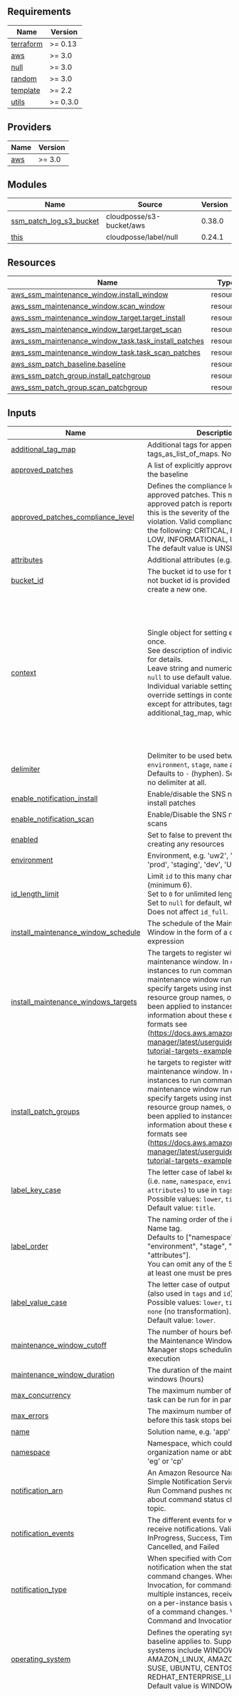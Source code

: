 <!-- markdownlint-disable -->
## Requirements

| Name | Version |
|------|---------|
| <a name="requirement_terraform"></a> [terraform](#requirement\_terraform) | >= 0.13 |
| <a name="requirement_aws"></a> [aws](#requirement\_aws) | >= 3.0 |
| <a name="requirement_null"></a> [null](#requirement\_null) | >= 3.0 |
| <a name="requirement_random"></a> [random](#requirement\_random) | >= 3.0 |
| <a name="requirement_template"></a> [template](#requirement\_template) | >= 2.2 |
| <a name="requirement_utils"></a> [utils](#requirement\_utils) | >= 0.3.0 |

## Providers

| Name | Version |
|------|---------|
| <a name="provider_aws"></a> [aws](#provider\_aws) | >= 3.0 |

## Modules

| Name | Source | Version |
|------|--------|---------|
| <a name="module_ssm_patch_log_s3_bucket"></a> [ssm\_patch\_log\_s3\_bucket](#module\_ssm\_patch\_log\_s3\_bucket) | cloudposse/s3-bucket/aws | 0.38.0 |
| <a name="module_this"></a> [this](#module\_this) | cloudposse/label/null | 0.24.1 |

## Resources

| Name | Type |
|------|------|
| [aws_ssm_maintenance_window.install_window](https://registry.terraform.io/providers/hashicorp/aws/latest/docs/resources/ssm_maintenance_window) | resource |
| [aws_ssm_maintenance_window.scan_window](https://registry.terraform.io/providers/hashicorp/aws/latest/docs/resources/ssm_maintenance_window) | resource |
| [aws_ssm_maintenance_window_target.target_install](https://registry.terraform.io/providers/hashicorp/aws/latest/docs/resources/ssm_maintenance_window_target) | resource |
| [aws_ssm_maintenance_window_target.target_scan](https://registry.terraform.io/providers/hashicorp/aws/latest/docs/resources/ssm_maintenance_window_target) | resource |
| [aws_ssm_maintenance_window_task.task_install_patches](https://registry.terraform.io/providers/hashicorp/aws/latest/docs/resources/ssm_maintenance_window_task) | resource |
| [aws_ssm_maintenance_window_task.task_scan_patches](https://registry.terraform.io/providers/hashicorp/aws/latest/docs/resources/ssm_maintenance_window_task) | resource |
| [aws_ssm_patch_baseline.baseline](https://registry.terraform.io/providers/hashicorp/aws/latest/docs/resources/ssm_patch_baseline) | resource |
| [aws_ssm_patch_group.install_patchgroup](https://registry.terraform.io/providers/hashicorp/aws/latest/docs/resources/ssm_patch_group) | resource |
| [aws_ssm_patch_group.scan_patchgroup](https://registry.terraform.io/providers/hashicorp/aws/latest/docs/resources/ssm_patch_group) | resource |

## Inputs

| Name | Description | Type | Default | Required |
|------|-------------|------|---------|:--------:|
| <a name="input_additional_tag_map"></a> [additional\_tag\_map](#input\_additional\_tag\_map) | Additional tags for appending to tags\_as\_list\_of\_maps. Not added to `tags`. | `map(string)` | `{}` | no |
| <a name="input_approved_patches"></a> [approved\_patches](#input\_approved\_patches) | A list of explicitly approved patches for the baseline | `list(string)` | `[]` | no |
| <a name="input_approved_patches_compliance_level"></a> [approved\_patches\_compliance\_level](#input\_approved\_patches\_compliance\_level) | Defines the compliance level for approved patches. This means that if an approved patch is reported as missing, this is the severity of the compliance violation. Valid compliance levels include the following: CRITICAL, HIGH, MEDIUM, LOW, INFORMATIONAL, UNSPECIFIED. The default value is UNSPECIFIED. | `string` | `"HIGH"` | no |
| <a name="input_attributes"></a> [attributes](#input\_attributes) | Additional attributes (e.g. `1`) | `list(string)` | `[]` | no |
| <a name="input_bucket_id"></a> [bucket\_id](#input\_bucket\_id) | The bucket id to use for the patch log. If not bucket id is provided the module will create a new one. | `string` | `null` | no |
| <a name="input_context"></a> [context](#input\_context) | Single object for setting entire context at once.<br>See description of individual variables for details.<br>Leave string and numeric variables as `null` to use default value.<br>Individual variable settings (non-null) override settings in context object,<br>except for attributes, tags, and additional\_tag\_map, which are merged. | `any` | <pre>{<br>  "additional_tag_map": {},<br>  "attributes": [],<br>  "delimiter": null,<br>  "enabled": true,<br>  "environment": null,<br>  "id_length_limit": null,<br>  "label_key_case": null,<br>  "label_order": [],<br>  "label_value_case": null,<br>  "name": null,<br>  "namespace": null,<br>  "regex_replace_chars": null,<br>  "stage": null,<br>  "tags": {}<br>}</pre> | no |
| <a name="input_delimiter"></a> [delimiter](#input\_delimiter) | Delimiter to be used between `namespace`, `environment`, `stage`, `name` and `attributes`.<br>Defaults to `-` (hyphen). Set to `""` to use no delimiter at all. | `string` | `null` | no |
| <a name="input_enable_notification_install"></a> [enable\_notification\_install](#input\_enable\_notification\_install) | Enable/disable the SNS notification for install patches | `bool` | `false` | no |
| <a name="input_enable_notification_scan"></a> [enable\_notification\_scan](#input\_enable\_notification\_scan) | Enable/Disable the SNS notification for scans | `bool` | `false` | no |
| <a name="input_enabled"></a> [enabled](#input\_enabled) | Set to false to prevent the module from creating any resources | `bool` | `null` | no |
| <a name="input_environment"></a> [environment](#input\_environment) | Environment, e.g. 'uw2', 'us-west-2', OR 'prod', 'staging', 'dev', 'UAT' | `string` | `null` | no |
| <a name="input_id_length_limit"></a> [id\_length\_limit](#input\_id\_length\_limit) | Limit `id` to this many characters (minimum 6).<br>Set to `0` for unlimited length.<br>Set to `null` for default, which is `0`.<br>Does not affect `id_full`. | `number` | `null` | no |
| <a name="input_install_maintenance_window_schedule"></a> [install\_maintenance\_window\_schedule](#input\_install\_maintenance\_window\_schedule) | The schedule of the Maintenance Window in the form of a cron or rate expression | `string` | `"cron(0 0 21 ? * WED *)"` | no |
| <a name="input_install_maintenance_windows_targets"></a> [install\_maintenance\_windows\_targets](#input\_install\_maintenance\_windows\_targets) | The targets to register with the maintenance window. In other words, the instances to run commands on when the maintenance window runs. You can specify targets using instance IDs, resource group names, or tags that have been applied to instances. For more information about these examples formats see (https://docs.aws.amazon.com/systems-manager/latest/userguide/mw-cli-tutorial-targets-examples.html) | <pre>list(object({<br>    key : string<br>    values : list(string)<br>    }<br>    )<br>  )</pre> | `[]` | no |
| <a name="input_install_patch_groups"></a> [install\_patch\_groups](#input\_install\_patch\_groups) | he targets to register with the maintenance window. In other words, the instances to run commands on when the maintenance window runs. You can specify targets using instance IDs, resource group names, or tags that have been applied to instances. For more information about these examples formats see (https://docs.aws.amazon.com/systems-manager/latest/userguide/mw-cli-tutorial-targets-examples.html) | `list(string)` | <pre>[<br>  "TOPATCH"<br>]</pre> | no |
| <a name="input_label_key_case"></a> [label\_key\_case](#input\_label\_key\_case) | The letter case of label keys (`tag` names) (i.e. `name`, `namespace`, `environment`, `stage`, `attributes`) to use in `tags`.<br>Possible values: `lower`, `title`, `upper`.<br>Default value: `title`. | `string` | `null` | no |
| <a name="input_label_order"></a> [label\_order](#input\_label\_order) | The naming order of the id output and Name tag.<br>Defaults to ["namespace", "environment", "stage", "name", "attributes"].<br>You can omit any of the 5 elements, but at least one must be present. | `list(string)` | `null` | no |
| <a name="input_label_value_case"></a> [label\_value\_case](#input\_label\_value\_case) | The letter case of output label values (also used in `tags` and `id`).<br>Possible values: `lower`, `title`, `upper` and `none` (no transformation).<br>Default value: `lower`. | `string` | `null` | no |
| <a name="input_maintenance_window_cutoff"></a> [maintenance\_window\_cutoff](#input\_maintenance\_window\_cutoff) | The number of hours before the end of the Maintenance Window that Systems Manager stops scheduling new tasks for execution | `number` | `1` | no |
| <a name="input_maintenance_window_duration"></a> [maintenance\_window\_duration](#input\_maintenance\_window\_duration) | The duration of the maintenence windows (hours) | `number` | `3` | no |
| <a name="input_max_concurrency"></a> [max\_concurrency](#input\_max\_concurrency) | The maximum number of targets this task can be run for in parallel | `number` | `20` | no |
| <a name="input_max_errors"></a> [max\_errors](#input\_max\_errors) | The maximum number of errors allowed before this task stops being scheduled | `number` | `50` | no |
| <a name="input_name"></a> [name](#input\_name) | Solution name, e.g. 'app' or 'jenkins' | `string` | `null` | no |
| <a name="input_namespace"></a> [namespace](#input\_namespace) | Namespace, which could be your organization name or abbreviation, e.g. 'eg' or 'cp' | `string` | `null` | no |
| <a name="input_notification_arn"></a> [notification\_arn](#input\_notification\_arn) | An Amazon Resource Name (ARN) for a Simple Notification Service (SNS) topic. Run Command pushes notifications about command status changes to this topic. | `string` | `""` | no |
| <a name="input_notification_events"></a> [notification\_events](#input\_notification\_events) | The different events for which you can receive notifications. Valid values: All, InProgress, Success, TimedOut, Cancelled, and Failed | `list(string)` | <pre>[<br>  "All"<br>]</pre> | no |
| <a name="input_notification_type"></a> [notification\_type](#input\_notification\_type) | When specified with Command, receive notification when the status of a command changes. When specified with Invocation, for commands sent to multiple instances, receive notification on a per-instance basis when the status of a command changes. Valid values: Command and Invocation | `string` | `"Command"` | no |
| <a name="input_operating_system"></a> [operating\_system](#input\_operating\_system) | Defines the operating system the patch baseline applies to. Supported operating systems include WINDOWS, AMAZON\_LINUX, AMAZON\_LINUX\_2, SUSE, UBUNTU, CENTOS, and REDHAT\_ENTERPRISE\_LINUX. The Default value is WINDOWS. | `string` | `"AMAZON_LINUX_2"` | no |
| <a name="input_patch_baseline_approval_rules"></a> [patch\_baseline\_approval\_rules](#input\_patch\_baseline\_approval\_rules) | A set of rules used to include patches in the baseline. up to 10 approval rules can be specified. Each approval\_rule block requires the fields documented below. | <pre>list(object({<br>    approve_after_days : number<br>    compliance_level : string<br>    enable_non_security : bool<br>    patch_baseline_filters : list(object({<br>      name : string<br>      values : list(string)<br>    }))<br>  }))</pre> | <pre>[<br>  {<br>    "approve_after_days": 7,<br>    "compliance_level": "HIGH",<br>    "enable_non_security": true,<br>    "patch_baseline_filters": [<br>      {<br>        "name": "PRODUCT",<br>        "values": [<br>          "AmazonLinux2",<br>          "AmazonLinux2.0"<br>        ]<br>      },<br>      {<br>        "name": "CLASSIFICATION",<br>        "values": [<br>          "Security",<br>          "Bugfix",<br>          "Recommended"<br>        ]<br>      },<br>      {<br>        "name": "SEVERITY",<br>        "values": [<br>          "Critical",<br>          "Important",<br>          "Medium"<br>        ]<br>      }<br>    ]<br>  }<br>]</pre> | no |
| <a name="input_reboot_option"></a> [reboot\_option](#input\_reboot\_option) | When you choose the RebootIfNeeded option, the instance is rebooted if Patch Manager installed new patches, or if it detected any patches with a status of INSTALLED\_PENDING\_REBOOT during the Install operation. Possible values : RebootIfNeeded, NoReboot | `string` | `"RebootIfNeeded"` | no |
| <a name="input_regex_replace_chars"></a> [regex\_replace\_chars](#input\_regex\_replace\_chars) | Regex to replace chars with empty string in `namespace`, `environment`, `stage` and `name`.<br>If not set, `"/[^a-zA-Z0-9-]/"` is used to remove all characters other than hyphens, letters and digits. | `string` | `null` | no |
| <a name="input_region"></a> [region](#input\_region) | AWS region | `string` | n/a | yes |
| <a name="input_rejected_patches"></a> [rejected\_patches](#input\_rejected\_patches) | A list of rejected patches | `list(string)` | `[]` | no |
| <a name="input_role_arn_for_notification"></a> [role\_arn\_for\_notification](#input\_role\_arn\_for\_notification) | An Amazon Resource Name (ARN) for a Simple Notification Service (SNS) topic. Run Command pushes notifications about command status changes to this topic. | `string` | `""` | no |
| <a name="input_s3_bucket_prefix_install_logs"></a> [s3\_bucket\_prefix\_install\_logs](#input\_s3\_bucket\_prefix\_install\_logs) | The Amazon S3 bucket subfolder | `string` | `"install"` | no |
| <a name="input_scan_maintenance_window_schedule"></a> [scan\_maintenance\_window\_schedule](#input\_scan\_maintenance\_window\_schedule) | The schedule of the Maintenance Window in the form of a cron or rate expression. | `string` | `"cron(0 0 18 ? * WED *)"` | no |
| <a name="input_scan_maintenance_windows_targets"></a> [scan\_maintenance\_windows\_targets](#input\_scan\_maintenance\_windows\_targets) | The map of tags for targetting which EC2 instances will be scaned | <pre>list(object({<br>    key : string<br>    values : list(string)<br>    }<br>    )<br>  )</pre> | `[]` | no |
| <a name="input_scan_patch_groups"></a> [scan\_patch\_groups](#input\_scan\_patch\_groups) | The targets to register with the maintenance window. In other words, the instances to run commands on when the maintenance window runs. You can specify targets using instance IDs, resource group names, or tags that have been applied to instances. For more information about these examples formats see (https://docs.aws.amazon.com/systems-manager/latest/userguide/mw-cli-tutorial-targets-examples.html) | `list(string)` | <pre>[<br>  "TOSCAN"<br>]</pre> | no |
| <a name="input_service_role_arn"></a> [service\_role\_arn](#input\_service\_role\_arn) | The role that should be assumed when executing the task. If a role is not provided, Systems Manager uses your account's service-linked role. If no service-linked role for Systems Manager exists in your account, it is created for you | `string` | `null` | no |
| <a name="input_ssm_bucket_policy"></a> [ssm\_bucket\_policy](#input\_ssm\_bucket\_policy) | Custom bucket policy for the SSM log bucket | `string` | `null` | no |
| <a name="input_stage"></a> [stage](#input\_stage) | Stage, e.g. 'prod', 'staging', 'dev', OR 'source', 'build', 'test', 'deploy', 'release' | `string` | `null` | no |
| <a name="input_tags"></a> [tags](#input\_tags) | Additional tags (e.g. `map('BusinessUnit','XYZ')` | `map(string)` | `{}` | no |
| <a name="input_task_install_priority"></a> [task\_install\_priority](#input\_task\_install\_priority) | The priority of the task in the Maintenance Window, the lower the number the higher the priority. Tasks in a Maintenance Window are scheduled in priority order with tasks that have the same priority scheduled in parallel. | `number` | `1` | no |
| <a name="input_task_scan_priority"></a> [task\_scan\_priority](#input\_task\_scan\_priority) | The priority of the task in the Maintenance Window, the lower the number the higher the priority. Tasks in a Maintenance Window are scheduled in priority order with tasks that have the same priority scheduled in parallel. Default 1 | `number` | `1` | no |

## Outputs

| Name | Description |
|------|-------------|
| <a name="output_install_maintenance_window"></a> [install\_maintenance\_window](#output\_install\_maintenance\_window) | SSM Patch manager install maintenance window id |
| <a name="output_install_maintenance_window_target"></a> [install\_maintenance\_window\_target](#output\_install\_maintenance\_window\_target) | SSM Patch manager install maintenance window target id |
| <a name="output_install_maintenance_window_task_id"></a> [install\_maintenance\_window\_task\_id](#output\_install\_maintenance\_window\_task\_id) | SSM Patch manager install maintenance windows task id |
| <a name="output_install_patch_group_id"></a> [install\_patch\_group\_id](#output\_install\_patch\_group\_id) | SSM Patch manager install patch group id |
| <a name="output_patch_baseline_arn"></a> [patch\_baseline\_arn](#output\_patch\_baseline\_arn) | SSM Patch manager patch baseline arn |
| <a name="output_scan_maintenance_window_target"></a> [scan\_maintenance\_window\_target](#output\_scan\_maintenance\_window\_target) | SSM Patch manager scan maintenance window target |
| <a name="output_scan_maintenance_window_task_id"></a> [scan\_maintenance\_window\_task\_id](#output\_scan\_maintenance\_window\_task\_id) | SSM Patch manager scan maintenance windows task id |
| <a name="output_scan_patch_group_id"></a> [scan\_patch\_group\_id](#output\_scan\_patch\_group\_id) | SSM Patch manager scan patch group id |
| <a name="output_ssm_patch_log_s3_bucket_arn"></a> [ssm\_patch\_log\_s3\_bucket\_arn](#output\_ssm\_patch\_log\_s3\_bucket\_arn) | SSM Patch manager s3 log bucket arn |
| <a name="output_ssm_patch_log_s3_bucket_id"></a> [ssm\_patch\_log\_s3\_bucket\_id](#output\_ssm\_patch\_log\_s3\_bucket\_id) | SSM Patch manager s3 log bucket id |
<!-- markdownlint-restore -->
